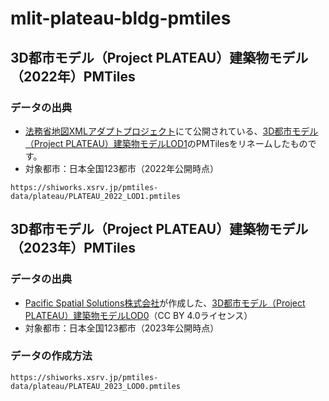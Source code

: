 # mlit-plateau-bldg-pmtiles
## 3D都市モデル（Project PLATEAU）建築物モデル（2022年）PMTiles
### データの出典
- [法務省地図XMLアダプトプロジェクト](https://github.com/amx-project)にて公開されている、[3D都市モデル（Project PLATEAU）建築物モデルLOD1](https://github.com/amx-project/apb)のPMTilesをリネームしたものです。
- 対象都市：日本全国123都市（2022年公開時点）
```
https://shiworks.xsrv.jp/pmtiles-data/plateau/PLATEAU_2022_LOD1.pmtiles
```
## 3D都市モデル（Project PLATEAU）建築物モデル（2023年）PMTiles
### データの出典
- [Pacific Spatial Solutions株式会社](https://pacificspatial.com/)が作成した、[3D都市モデル（Project PLATEAU）建築物モデルLOD0](https://beta.source.coop/repositories/pacificspatial/flateau/description/)（CC BY 4.0ライセンス）
- 対象都市：日本全国123都市（2023年公開時点）
### データの作成方法

```
https://shiworks.xsrv.jp/pmtiles-data/plateau/PLATEAU_2023_LOD0.pmtiles
```
